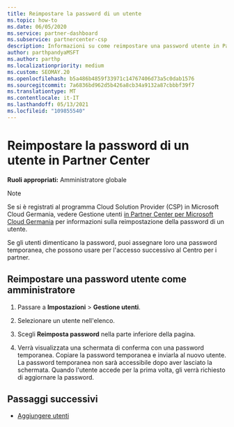 ```yaml
---
title: Reimpostare la password di un utente
ms.topic: how-to
ms.date: 06/05/2020
ms.service: partner-dashboard
ms.subservice: partnercenter-csp
description: Informazioni su come reimpostare una password utente in Partner Center. Gli utenti riceveranno una password temporanea al successivo accesso Partner Center.
author: parthpandyaMSFT
ms.author: parthp
ms.localizationpriority: medium
ms.custom: SEOMAY.20
ms.openlocfilehash: b5a486b4859f33971c14767406d73a5c0dab1576
ms.sourcegitcommit: 7a6836bd962d5b426a8cb34a9132a87cbbbf39f7
ms.translationtype: MT
ms.contentlocale: it-IT
ms.lasthandoff: 05/13/2021
ms.locfileid: "109855540"
---
```

# <a name="reset-a-users-password-in-partner-center"></a>Reimpostare la password di un utente in Partner Center

**Ruoli appropriati:** Amministratore globale

> [!NOTE]  
> Se si è registrati al programma Cloud Solution Provider (CSP) in Microsoft Cloud Germania, vedere Gestione utenti [in Partner Center per Microsoft Cloud Germania](user-management-in-partner-center-for-microsoft-cloud-germany.md) per informazioni sulla reimpostazione della password di un utente.

Se gli utenti dimenticano la password, puoi assegnare loro una password temporanea, che possono usare per l'accesso successivo al Centro per i partner.

## <a name="reset-a-user-password-as-an-admin"></a>Reimpostare una password utente come amministratore

1. Passare a **Impostazioni** &gt; **Gestione utenti**.

2. Selezionare un utente nell'elenco.

3. Scegli **Reimposta password** nella parte inferiore della pagina.

4. Verrà visualizzata una schermata di conferma con una password temporanea. Copiare la password temporanea e inviarla al nuovo utente. La password temporanea non sarà accessibile dopo aver lasciato la schermata. Quando l'utente accede per la prima volta, gli verrà richiesto di aggiornare la password.

## <a name="next-steps"></a>Passaggi successivi

- [Aggiungere utenti](create-user-accounts-and-set-permissions.md)